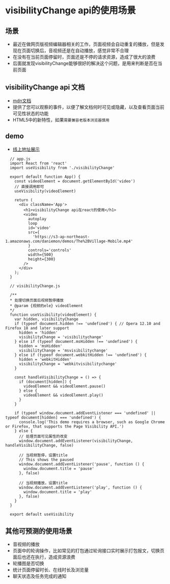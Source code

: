 # visibilityChange api的使用场景

## 场景

- 最近在做网页版视频编辑器相关的工作，页面视频会自动重复的播放，但是发现在页面切换后，音视频还是在自动播放，感觉非常不合理
- 在没有在当前页面停留时，页面还是不停的请求资源，造成了很大的浪费
- 后面就发现visibilityChange能够很好的解决这个问题，是用来判断是否在当前页面

## visibilityChange api 文档

- [mdn文档](https://developer.mozilla.org/zh-CN/docs/Web/API/Page_Visibility_API)
- 提供了您可以观察的事件，以便了解文档何时可见或隐藏，以及查看页面当前可见性状态的功能
- HTML5中的新特性，如果`需要兼容老版本浏览器慎用`

## demo

- [线上地址展示](https://codesandbox.io/s/visibilitychange-api-y7nxx)

```
  // app.js
  import React from 'react'
  import useVisibility from './visibilityChange'

  export default function App() {
    const videoElement = document.getElementById('video')
    // 直接调用即可
    useVisibility(videoElement)

    return (
      <div className='App'>
        <h1>visibilityChange api在react的使用</h1>
        <video
          autoplay
          loop
          id='video'
          src={
            'https://s3-ap-northeast-1.amazonaws.com/daniemon/demos/The%2BVillage-Mobile.mp4'
          }
          controls='controls'
          width={500}
          height={300}
        />
      </div>
    );
  }
```

```
  // visibilityChange.js

  /**
  * 处理切换页面后视频暂停播放
  * @param {视频的ele} videoElement 
  */
  function useVisibility(videoElement) {
    var hidden, visibilityChange
    if (typeof document.hidden !== 'undefined') { // Opera 12.10 and Firefox 18 and later support 
      hidden = 'hidden'
      visibilityChange = 'visibilitychange'
    } else if (typeof document.msHidden !== 'undefined') {
      hidden = 'msHidden'
      visibilityChange = 'msvisibilitychange'
    } else if (typeof document.webkitHidden !== 'undefined') {
      hidden = 'webkitHidden'
      visibilityChange = 'webkitvisibilitychange'
    }

    const handleVisibilityChange = () => {
      if (document[hidden]) {
        videoElement && videoElement.pause()
      } else {
        videoElement && videoElement.play()
      }
    }

    if (typeof window.document.addEventListener === 'undefined' || typeof document[hidden] === 'undefined') {
      console.log('This demo requires a browser, such as Google Chrome or Firefox, that supports the Page Visibility API.')
    } else {
      // 处理页面可见属性的改变
      window.document.addEventListener(visibilityChange, handleVisibilityChange, false)

      // 当视频暂停，设置title
      // This shows the paused
      window.document.addEventListener('pause', function () {
        window.document.title = 'pause'
      }, false)

      // 当视频播放，设置title
      window.document.addEventListener('play', function () {
        window.document.title = 'play'
      }, false)
    }
  }

  export default useVisibility
```

## 其他可预测的使用场景

- 音视频的播放
- 页面中的轮询操作，比如常见的打包通过轮询接口实时展示打包报文，切换页面后也还在执行，造成资源浪费
- 轮播图是否切换
- 统计页面停留时长、在线时长及浏览量
- 聊天状态及任务完成的通知

